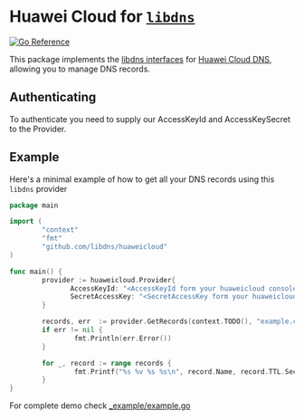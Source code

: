 Huawei Cloud for [`libdns`](https://github.com/libdns/libdns)
=======================

[![Go Reference](https://pkg.go.dev/badge/test.svg)](https://pkg.go.dev/github.com/libdns/huaweicloud)

This package implements the [libdns interfaces](https://github.com/libdns/libdns) for [Huawei Cloud DNS](https://www.huaweicloud.com/product/dns.html), allowing you to manage DNS records.

## Authenticating

To authenticate you need to supply our AccessKeyId and AccessKeySecret to the Provider.

## Example

Here's a minimal example of how to get all your DNS records using this `libdns` provider

```go
package main

import (
        "context"
        "fmt"
        "github.com/libdns/huaweicloud"
)

func main() {
        provider := huaweicloud.Provider{
               AccessKeyId: "<AccessKeyId form your huaweicloud console>",
               SecretAccessKey: "<SecretAccessKey form your huaweicloud console>",
        }

        records, err  := provider.GetRecords(context.TODO(), "example.com.")
        if err != nil {
                fmt.Println(err.Error())
        }

        for _, record := range records {
                fmt.Printf("%s %v %s %s\n", record.Name, record.TTL.Seconds(), record.Type, record.Value)
        }
}
```
For complete demo check [_example/example.go](_example/example.go)
